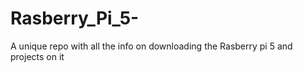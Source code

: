 # Rasberry_Pi_5-
A unique repo with all the info on downloading the Rasberry pi 5 and projects on it
